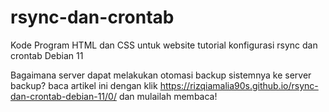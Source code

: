 # rsync-dan-crontab
Kode Program HTML dan CSS untuk website tutorial konfigurasi rsync dan crontab Debian 11 

Bagaimana server dapat melakukan otomasi backup sistemnya ke server backup?
baca artikel ini dengan klik https://rizqiamalia90s.github.io/rsync-dan-crontab-debian-11/0/ dan mulailah membaca!
